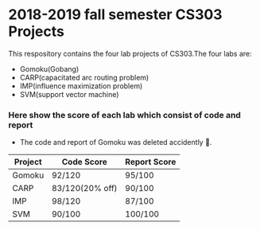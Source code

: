 # 2018-2019 fall semester CS303 Projects
 
 This respository contains the four lab projects of CS303.The four labs are:
 
 * Gomoku(Gobang) 
 * CARP(capacitated arc routing problem)
 * IMP(influence maximization problem)
 * SVM(support vector machine)



 ### Here show the score of each lab which consist of code and report
 
 * The code and report of Gomoku was deleted accidently :imp:.
 
 |Project|Code Score|Report Score|
 --------|------------|--------------|
 |Gomoku|92/120|95/100|
 |CARP|83/120(20% off)|90/100|
 |IMP|98/120|87/100|
 |SVM|90/100|100/100|
